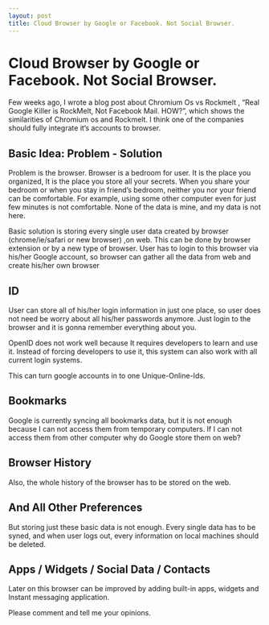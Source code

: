 ```yaml
--- 
layout: post 
title: Cloud Browser by Google or Facebook. Not Social Browser. 
---
```


Cloud Browser by Google or Facebook. Not Social Browser.
========================================================

Few weeks ago, I wrote a blog post about Chromium Os vs Rockmelt , “Real Google
Killer is RockMelt, Not Facebook Mail. HOW?”, which shows the similarities of
Chromium os and Rockmelt. I think one of the companies should fully integrate
it’s accounts to browser.

Basic Idea: Problem - Solution 
------------------------------

Problem is the browser. Browser is a bedroom for user. It is the place you
organized, It is the place you store all your secrets. When you share your
bedroom or when you stay in friend’s bedroom, neither you nor your friend can
be comfortable. For example, using some other computer even for just few
minutes is not comfortable. None of the data is mine, and my data is not here. 

Basic solution is storing every single user data created by browser
(chrome/ie/safari or new browser) ,on web. This can be done by browser
extension or by a new type of browser. User has to login to this browser via
his/her Google account, so browser can gather all the data from web and create
his/her own browser

ID
--

User can store all of his/her login information in just one place, so user does
not need be worry about all his/her passwords anymore. Just login to the
browser and it is gonna remember everything about you. 

OpenID does not work well because It requires developers to learn and use it.
Instead of forcing developers to use it, this system can also work with all
current login systems.

This can turn google accounts in to one Unique-Online-Ids. 

Bookmarks
---------

Google is currently syncing all bookmarks data, but it is not enough because I
can not access them from temporary computers. If I can not access them from
other computer why do Google store them on web?

Browser History 
---------------

Also, the whole history of the browser has to be stored on the web.

And All Other Preferences
-------------------------

But storing just these basic data is not enough. Every single data has to be
syned, and when user logs out, every information on local machines should be
deleted.

Apps / Widgets / Social Data / Contacts
---------------------------------------

Later on this browser can be improved by adding built-in apps, widgets and
Instant messaging application.

Please comment and tell me your opinions.

